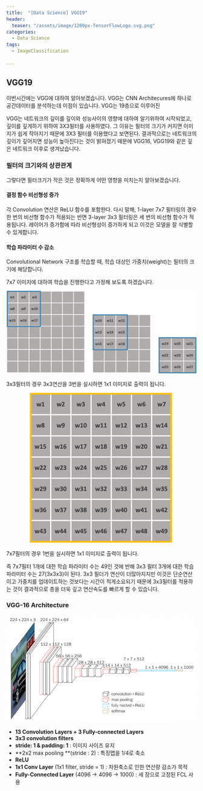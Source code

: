 ```yaml
---
title:  "[Data Science] VGG19"
header:
  teaser: "/assets/image/1200px-TensorFlowLogo.svg.png"
categories: 
  - Data Science
tags:
  - ImageClassification
  
---
```

## VGG19

이번시간에는 VGG에 대하여 알아보겠습니다. VGG는 CNN Architecures에 하나로 공간데이터를 분석하는데 이점이 있습니다. VGG는 19층으로 이루어진 

VGG는 네트워크의 깊이를 깊이와 성능사이의 영향에 대하여 알기위하여 시작되었고, 깊이를 깊게하기 위하여 3X3필터를 사용하였다. 그 이유는 필터의 크기가 커지면 이미지가 쉽게 작아지기 때문에 3X3 필터를 이용했다고 보면된다. 결과적으로는 네트워크의 깊이가 깊어지면 성능이 높아진다는 것이 밝혀졌기 때문에 VGG16, VGG19와 같은 깊은 네트워크 이후로 생겨났습니다.

### 필터의 크기와의 상관관계

그렇다면 필터크기가 작은 것은 정확하게 어떤 영향을 미치는지 알아보겠습니다. 

#### 결정 함수 비선형성 증가

각 Convolution 연산은 ReLU 함수를 포함한다. 다시 말해, 1-layer 7x7 필터링의 경우 한 번의 비선형 함수가 적용되는 반면 3-layer 3x3 필터링은 세 번의 비선형 함수가 적용됩니다. 레이어가 증가함에 따라 비선형성이 증가하게 되고 이것은 모델을 잘 식별할 수 있게합니다.

#### 학습 파라미터 수 감소

Convolutional Network 구조를 학습할 때, 학습 대상인 가중치(weight)는 필터의 크기에 해당합니다.

7x7 이미지에 대하여 학습을 진행한다고 가정해 보도록 하겠습니다. 

<p align='center'><img src="../../assets/image/image-20201118162528701.png" alt="image-20201118162528701" style="zoom:100%;" /></p>

3x3필터의 경우 3x3연산을 3번을 실시하면 1x1 이미지로 출력이 됩니다.

<p align ='center'><img src="../../assets/image/image-20201118162149035.png" alt="image-20201118162149035" style="zoom:50%;" /></p>

7x7필터의 경우 1번을 실시하면 1x1 이미지로 출력이 됩니다.

즉 7x7필터 1개에 대한 학습 파라미터 수는 49인 것에 반해 3x3 필터 3개에 대한 학습 파라미터 수는 27(3x3x3)이 된다. 3x3 필더가 연산이 더많아지지만 이것은 단순연산이고 가중치를 업데이트하는 것보다는 시간이 적게소요되기 때문에 3x3필터를 적용하는 것이 결과적으로 층을 더욱 깊고 연산속도를 빠르게 할 수 있습니다.



### VGG-16 Architecture

<p align='center'><img src="../../assets/image/img.png" alt="img" style="zoom:67%;" /></p>

- **13 Convolution Layers + 3 Fully-connected Layers**
- **3x3 convolution filters**
- **stride: 1 & padding: 1** : 이미지 사이즈 유지 
- **2x2 max pooling **(stride : 2) : 특징맵을 1/4로 축소
- **ReLU**
- **1x1 Conv Layer** (1x1 filter, stride = 1) : 차원축소로 인한 연산량 감소가 목적
- **Fully-Connected Layer** (4096 -> 4096 -> 1000) : 세 장으로 고정된 FCL 사용



